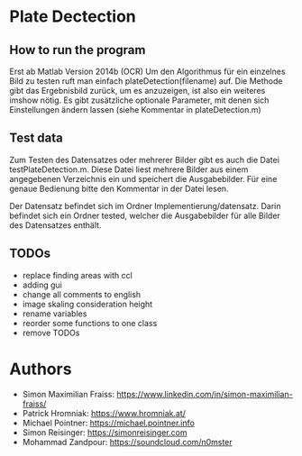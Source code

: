 # Plate Dectection
## How to run the program
Erst ab Matlab Version 2014b (OCR)
Um den Algorithmus für ein einzelnes Bild zu testen ruft man einfach
plateDetection(filename)
auf. Die Methode gibt das Ergebnisbild zurück, um es anzuzeigen, ist also ein weiteres imshow nötig.
Es gibt zusätzliche optionale Parameter, mit denen sich Einstellungen ändern lassen (siehe Kommentar in plateDetection.m)

## Test data
Zum Testen des Datensatzes oder mehrerer Bilder gibt es auch die Datei testPlateDetection.m. Diese Datei liest mehrere Bilder aus einem angegebenen Verzeichnis ein und speichert die Ausgabebilder. Für eine genaue Bedienung bitte den Kommentar in der Datei lesen.

Der Datensatz befindet sich im Ordner Implementierung/datensatz. Darin befindet sich ein Ordner tested, welcher die Ausgabebilder für alle Bilder des Datensatzes enthält.

## TODOs
* replace finding areas with ccl
* adding gui
* change all comments to english
* image skaling consideration height
* rename variables
* reorder some functions to one class
* remove TODOs

# Authors
* Simon Maximilian Fraiss: https://www.linkedin.com/in/simon-maximilian-fraiss/
* Patrick Hromniak: https://www.hromniak.at/
* Michael Pointner: https://michael.pointner.info
* Simon Reisinger: https://simonreisinger.com
* Mohammad Zandpour: https://soundcloud.com/n0mster
